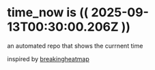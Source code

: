 # time_now is (( 2025-09-13T00:30:00.206Z ))

an automated repo that shows the currnent time

inspired by [breakingheatmap](https://github.com/breakingheatmap/breakingheatmap)